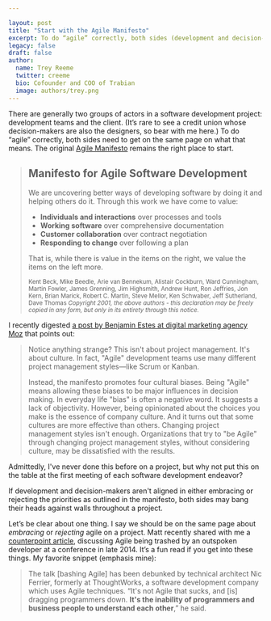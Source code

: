 ```yaml
---

layout: post
title: "Start with the Agile Manifesto"
excerpt: To do “agile” correctly, both sides (development and decision-makers) need to get on the same page on what that means. The original Agile Manifesto remains the right place to start.
legacy: false
draft: false
author:
  name: Trey Reeme
  twitter: creeme
  bio: Cofounder and COO of Trabian
  image: authors/trey.png
---
```


There are generally two groups of actors in a software development project: development teams and the client. (It’s rare to see a credit union whose decision-makers are also the designers, so bear with me here.)  To do “agile” correctly, both sides need to get on the same page on what that means. The original [Agile Manifesto](http://agilemanifesto.org) remains the right place to start.

> ## Manifesto for Agile Software Development
> We are uncovering better ways of developing software by doing it and helping others do it. Through this work we have come to value: 
>
> *  **Individuals and interactions** over processes and tools 
> *  **Working software** over comprehensive documentation 
> *  **Customer collaboration** over contract negotiation 
> *  **Responding to change** over following a plan 
>
> That is, while there is value in the items on the right, we value the items on the left more. 
>
>  <small>Kent Beck, Mike Beedle, Arie van Bennekum, Alistair Cockburn, Ward Cunningham, Martin Fowler, James Grenning, Jim Highsmith, Andrew Hunt, Ron Jeffries, Jon Kern, Brian Marick, Robert C. Martin, Steve Mellor, Ken Schwaber, Jeff Sutherland, Dave Thomas
> <em>Copyright 2001, the above authors - this declaration may be freely copied in any form, but only in its entirety through this notice.</em></small>

I recently digested [a post by Benjamin Estes at digital marketing agency Moz](https://moz.com/blog/digital-marketing-from-the-agile-manifesto) that points out:

> Notice anything strange? This isn't about project management. It's about culture. In fact, "Agile" development teams use many different project management styles—like Scrum or Kanban.
>
> Instead, the manifesto promotes four cultural biases. Being "Agile" means allowing these biases to be major influences in decision making. In everyday life "bias" is often a negative word. It suggests a lack of objectivity. However, being opinionated about the choices you make is the essence of company culture. And it turns out that some cultures are more effective than others.
> Changing project management styles isn't enough. Organizations that try to "be Agile" through changing project management styles, without considering culture, may be dissatisfied with the results.

Admittedly, I've never done this before on a project, but why not put this on the table at the first meeting of each software development endeavor?

If development and decision-makers aren't aligned in either embracing or rejecting the priorities as outlined in the manifesto, both sides may bang their heads against walls throughout a project.

Let’s be clear about one thing. I say we should be on the same page about *embracing* or *rejecting* agile on a project. Matt recently shared with me a [counterpoint article](http://m.theregister.co.uk/2015/01/08/erik_meijer_agile_is_a_cancer_we_have_to_eliminate_from_the_industry/), discussing Agile being trashed by an outspoken developer at a conference in late 2014. It’s a fun read if you get into these things. My favorite snippet (emphasis mine):

> The talk [bashing Agile] has been debunked by technical architect Nic Ferrier, formerly at ThoughtWorks, a software development company which uses Agile techniques. “It's not Agile that sucks, and [is] dragging programmers down. **It's the inability of programmers and business people to understand each other**,” he said.
